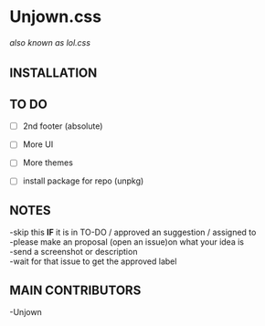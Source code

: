 # Unjown.css
 ###### also known as lol.css
## INSTALLATION

## TO DO 

- [ ] 2nd footer (absolute)
- [ ] More UI
- [ ] More themes
- [ ] install package for repo (unpkg)


## NOTES
-skip this **IF** it is in TO-DO / approved an suggestion / assigned to <br>
-please make an proposal (open an issue)on what your idea is <br>
-send a screenshot or description  
-wait for that issue to get the approved label


## MAIN CONTRIBUTORS
-Unjown
